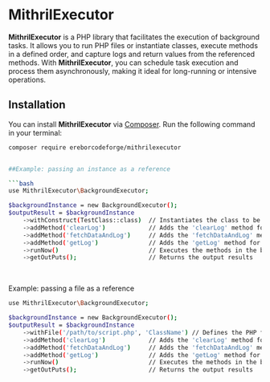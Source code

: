 # MithrilExecutor

**MithrilExecutor** is a PHP library that facilitates the execution of background tasks. It allows you to run PHP files or instantiate classes, execute methods in a defined order, and capture logs and return values from the referenced methods. With **MithrilExecutor**, you can schedule task execution and process them asynchronously, making it ideal for long-running or intensive operations.

## Installation

You can install **MithrilExecutor** via [Composer](https://getcomposer.org/). Run the following command in your terminal:

```bash
composer require ereborcodeforge/mithrilexecutor


##Example: passing an instance as a reference

```bash
use MithrilExecutor\BackgroundExecutor;

$backgroundInstance = new BackgroundExecutor();
$outputResult = $backgroundInstance
    ->withConstruct(TestClass::class)  // Instantiates the class to be executed
    ->addMethod('clearLog')            // Adds the 'clearLog' method for execution
    ->addMethod('fetchDataAndLog')     // Adds the 'fetchDataAndLog' method for execution
    ->addMethod('getLog')              // Adds the 'getLog' method for execution
    ->runNow()                         // Executes the methods in the background
    ->getOutPuts();                    // Returns the output results

```

<br>

Example: passing a file as a reference

```bash
use MithrilExecutor\BackgroundExecutor;

$backgroundInstance = new BackgroundExecutor();
$outputResult = $backgroundInstance
    ->withFile('/path/to/script.php', 'ClassName') // Defines the PHP file to be executed
    ->addMethod('clearLog')            // Adds the 'clearLog' method for execution
    ->addMethod('fetchDataAndLog')     // Adds the 'fetchDataAndLog' method for execution
    ->addMethod('getLog')              // Adds the 'getLog' method for execution
    ->runNow()                         // Executes the methods in the background
    ->getOutPuts();                    // Returns the output results

```
